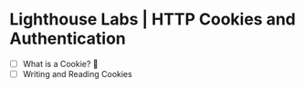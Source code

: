 # Lighthouse Labs | HTTP Cookies and Authentication

* [ ] What is a Cookie? 🍪
* [ ] Writing and Reading Cookies
